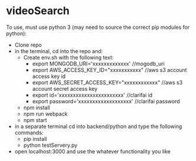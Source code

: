 # videoSearch
To use, must use python 3 (may need to source the correct pip modules for python):
- Clone repo
- in the terminal, cd into the repo and:
    - Create env.sh with the following text:
        - export MONGODB_URI='xxxxxxxxxxxxx'  //mogodb_uri
        - export AWS_ACCESS_KEY_ID="xxxxxxxxxxx"  //aws s3 account access key id
        - export AWS_SECRET_ACCESS_KEY="xxxxxxxxxxxx"  //aws s3 account secret access key
        - export id='xxxxxxxxxxxxxxxxxxxxxxx'  //clarifai id
        - export password='xxxxxxxxxxxxxxxxxxx'  //clarifai password
    - npm install
    - npm run webpack
    - npm start
- in a separate terminal cd into backend/python and type the following commands:
    - pip install
    - python testServery.py
- open localhost:3000 and use the whatever functionality you like
